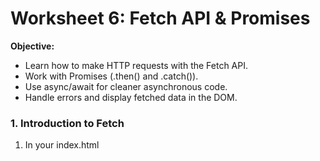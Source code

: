 # **Worksheet 6: Fetch API & Promises**

**Objective:**
* Learn how to make HTTP requests with the Fetch API.
* Work with Promises (.then() and .catch()).
* Use async/await for cleaner asynchronous code.
* Handle errors and display fetched data in the DOM.

### 1. Introduction to Fetch
1. In your index.html <script> block, add:

```js
console.log('Fetching data...');
fetch('https://jsonplaceholder.typicode.com/users/1')
.then(response => response.json())
.then(user => console.log('User:', user));
```

2. Save and refresh. In the Console, you’ll see “Fetching data...” then the user object.

⠀**Exercise:**
* Change the URL to /posts/1 and log the post object.

### 2. Checking Response Status & Error Handling
1. Improve your fetch call with a status check:

```js
fetch('https://jsonplaceholder.typicode.com/users/999')
.then(response => {
	if (!response.ok) {
		throw new Error(`HTTP error! status: ${response.status}`);
    }
    return response.json();
})
.then(data => console.log(data))
.catch(error => console.error('Fetch error:', error));
```

2. Fetching user 999 should trigger the catch block.

⠀**Exercise:**
* Modify the URL to an invalid endpoint (e.g., /foo) and observe the error.

### 3. Rendering Data to the DOM
1. In your HTML, add a container:

```html
<div id="user-container" class="mt-6 p-4 bg-white rounded shadow max-w-md mx-auto">
</div>
```

2. In <script>, fetch a list of users and render their names:

```js
const container = document.getElementById('user-container');

fetch('https://jsonplaceholder.typicode.com/users')
.then(res => res.json())
.then(users => {
    users.forEach(user => {
		const p = document.createElement('p');
		p.textContent = user.name;
		p.classList.add('text-gray-800', 'py-1', 'border-b');
		container.appendChild(p);
 	});
 })
.catch(err => console.error(err));
```

3. Save, refresh, and see the list of user names styled with Tailwind.

⠀**Exercise:**
* Display each user’s email in italic below the name.

### 4. async/await Syntax
1. Refactor the list-fetching code:

```js
async function loadUsers() {
	try {
    const res = await fetch('https://jsonplaceholder.typicode.com/users');
    	if (!res.ok) throw new Error(res.statusText);
    	const users = await res.json();
    	container.innerHTML = '';

    	users.forEach(u => {
      	 const div = document.createElement('div');
      	 div.innerHTML = `<h3 class="font-semibold">${u.name}</h3><p>${u.email}</p>`;
     	 div.classList.add('mb-4');
     	 container.appendChild(div);
    	});

	} catch (e) {
    	console.error('Error loading users:', e);
    	container.textContent = 'Failed to load users.';
	}
}

loadUsers();
```

2. Save and refresh. Observe the same list rendered via async/await.

⠀**Exercise:**
* Add a “Reload” button that clears the container and calls loadUsers() again.

### 5. Loading State & Fetching Indicators
1. Above the container, add a placeholder:

```html
<div id="loading" class="text-center text-gray-500">Loading users...</div>
```

2. In loadUsers(), show and hide it:

```js
const loading = document.getElementById('loading');

async function loadUsers() {
	loading.style.display = 'block';
	container.textContent = '';

	try {
    	const res = await fetch(...);
    	// as before
  	} catch (e) {
    	// as before
  	} finally {
		loading.style.display = 'none';
  	}
}
```

3. Save, refresh, and see “Loading users...” briefly before the list appears.

⠀**Exercise:**
* Style the loading text to be italic and gray (`italic text-gray-600`)


#jsfundamentals